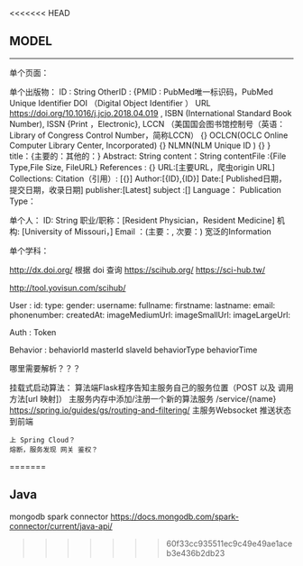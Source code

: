 <<<<<<< HEAD
## MODEL
---
单个页面：


单个出版物：
    ID : String
    OtherID : {PMID : PubMed唯一标识码，PubMed Unique Identifier
               DOI （Digital Object Identifier ） URL https://doi.org/10.1016/j.jcjo.2018.04.019 ,
               ISBN (International Standard Book Number),
               ISSN {Print ，Electronic},
               LCCN （美国国会图书馆控制号（英语：Library of Congress Control Number，简称LCCN） {}
               OCLCN(OCLC Online Computer Library Center, Incorporated) {}
               NLMN(NLM Unique ID ) {}
               }
    title：{主要的：其他的：}
    Abstract: String
    content：String
    contentFile :{File Type,File Size, FileURL}
    References : {}
    URL:[主要URL，爬虫origin URL]
    Collections:
    Citation（引用）: [{}]
    Author:[{ID},{ID}]
    Date:[ Published日期，提交日期，收录日期]
    publisher:[Latest]
    subject :[]
    Language：
    Publication Type：

    

单个人：
    ID: String
    职业/职称：[Resident Physician，Resident Medicine]
    机构: [University of Missouri，]
    Email ：(主要：, 次要：)
    宽泛的Information

单个学科：
    


http://dx.doi.org/ 根据 doi 查询
https://scihub.org/
https://sci-hub.tw/

http://tool.yovisun.com/scihub/

User :
    id:
    type:
    gender:
    username:
    fullname:
    firstname:
    lastname:
    email:
    phonenumber:
    createdAt:
    imageMediumUrl:
    imageSmallUrl:
    imageLargeUrl:

Auth :
    Token

Behavior :
    behaviorId
    masterId 
    slaveId
    behaviorType 
    behaviorTime

哪里需要解析？？？

挂载式启动算法：
    算法端Flask程序告知主服务自己的服务位置（POST 以及 调用方法[url 映射]）
    主服务内存中添加/注册一个新的算法服务 /service/{name}
    https://spring.io/guides/gs/routing-and-filtering/
    主服务Websocket 推送状态到前端

    上 Spring Cloud？
    熔断，服务发现 网关 鉴权？

=======
## Java
mongodb spark connector
https://docs.mongodb.com/spark-connector/current/java-api/
>>>>>>> 60f33cc935511ec9c49e49ae1aceb3e436b2db23
